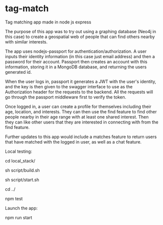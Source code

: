 # tag-match
Tag matching app made in node js express

The purpose of this app was to try out using a graphing database (Neo4j in this case) to create a geospatial web of people that can find others nearby with similar interests. 

The app uses nodejs-passport for authentication/authorization. A user inputs their identity information (in this case just email address) and then a password for their account. Passport then creates an account with this information, storing it in a MongoDB database, and returning the users generated id.

When the user logs in, passport it generates a JWT with the user's identity, and the key is then given to the swagger interface to use as the Authorization header for the requests to the backend. All the requests will go through the passport middleware first to verify the token.

Once logged in, a user can create a profile for themselves including their age, location, and interests.
They can then use the find feature to find other people nearby in their age range with at least one shared interest.
Then they can like other users that they are interested in connecting with from the find feature.

Further updates to this app would include a matches feature to return users that have matched with the logged in user, as well as a chat feature.

Local testing:

cd local_stack/

sh script/build.sh

sh script/start.sh

cd ../

npm test

Launch the app:

npm run start
